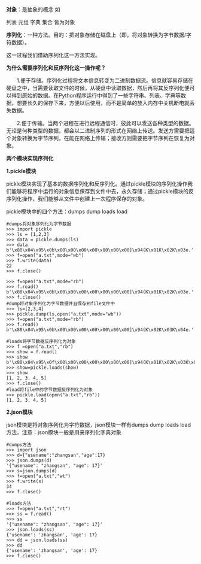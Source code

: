 **对象**：是抽象的概念 如

列表 元组 字典 集合 皆为对象

**序列化**：一种方法。目的：把对象存储在磁盘上（即，将对象转换为字节数据/字符数据）。

这一过程我们借助序列化这一方法实现。

**为什么需要序列化和反序列化这一操作呢？**

　　1.便于存储。序列化过程将文本信息转变为二进制数据流。信息就容易存储在硬盘之中，当需要读取文件的时候，从硬盘中读取数据，然后再将其反序列化便可以得到原始的数据。在Python程序运行中得到了一些字符串、列表、字典等数据，想要长久的保存下来，方便以后使用，而不是简单的放入内存中关机断电就丢失数据。

　　2.便于传输。当两个进程在进行远程通信时，彼此可以发送各种类型的数据。无论是何种类型的数据，都会以二进制序列的形式在网络上传送。发送方需要把這个对象转换为字节序列，在能在网络上传输；接收方则需要把字节序列在恢复为对象。

**两个模块实现序列化**

**1.pickle模块**

pickle模块实现了基本的数据序列化和反序列化。通过pickle模块的序列化操作我们能够将程序中运行的对象信息保存到文件中去，永久存储；通过pickle模块的反序列化操作，我们能够从文件中创建上一次程序保存的对象。

pickle模块中的四个方法：dumps dump loads load



```
#dumps将对象序列化为字节数据 
>>> import pickle
>>> ls = [1,2,3]
>>> data = pickle.dumps(ls)
>>> data
b'\x80\x04\x95\x0b\x00\x00\x00\x00\x00\x00\x00]\x94(K\x01K\x02K\x03e.'
>>> f=open("a.txt",mode="wb")
>>> f.write(data)
22
>>> f.close()
 
>>> f=open("a.txt",mode="rb")
>>> f.read()
b'\x80\x04\x95\x0b\x00\x00\x00\x00\x00\x00\x00]\x94(K\x01K\x02K\x03e.'
>>> f.close()
#dump将对象序列化为字节数据并且保存到file文件中
>>> ls=[2,3,4]
>>> pickle.dump(ls,open("a.txt",mode="wb"))
>>> f=open("a.txt",mode="rb")
>>> f.read()
b'\x80\x04\x95\x0b\x00\x00\x00\x00\x00\x00\x00]\x94(K\x02K\x03K\x04e.'
 
#loads将字节数据反序列化为对象
>>> f =open("a.txt","rb")
>>> show = f.read()
>>> show
b'\x80\x04\x95\x0f\x00\x00\x00\x00\x00\x00\x00]\x94(K\x01K\x02K\x03K\x04K\x05e.'
>>> show=pickle.loads(show)
>>> show
[1, 2, 3, 4, 5]
>>> f.close()
#load将file中的字节数据反序列化为对象
>>> pickle.load(open("a.txt","rb"))
[1, 2, 3, 4, 5]

```

**2.json模块**

json模块是将对象序列化为字符数据，json模块一样有dumps dump loads load方法，注意：json模块一般是用来序列化字典对象 

```
#dumps方法
>>> import json
>>> d={"usename":"zhangsan","age":17}
>>> json.dumps(d)
'{"usename": "zhangsan", "age": 17}'
>>> s=json.dumps(d)
>>> f=open("a.txt","wt")
>>> f.write(s)
34
>>> f.close()
 
#loads方法
>>> f=open("a.txt","rt")
>>> ss = f.read()
>>> ss
'{"usename": "zhangsan", "age": 17}'
>>> json.loads(ss)
{'usename': 'zhangsan', 'age': 17}
>>> dd = json.loads(ss)
>>> dd
{'usename': 'zhangsan', 'age': 17}
>>> f.close()
```